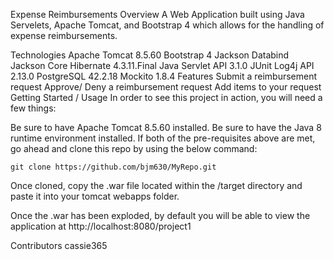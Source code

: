 Expense Reimbursements
Overview
A Web Application built using Java Servelets, Apache Tomcat, and Bootstrap 4 which allows for the handling of expense reimbursements.

Technologies
Apache Tomcat 8.5.60
Bootstrap 4
Jackson Databind
Jackson Core
Hibernate 4.3.11.Final
Java Servlet API 3.1.0
JUnit
Log4j API 2.13.0
PostgreSQL 42.2.18
Mockito 1.8.4
Features
Submit a reimbursement request
Approve/ Deny a reimbursement request
Add items to your request
Getting Started / Usage
In order to see this project in action, you will need a few things:

Be sure to have Apache Tomcat 8.5.60 installed.
Be sure to have the Java 8 runtime environment installed.
If both of the pre-requisites above are met, go ahead and clone this repo by using the below command:

    git clone https://github.com/bjm630/MyRepo.git
Once cloned, copy the .war file located within the /target directory and paste it into your tomcat webapps folder.

Once the .war has been exploded, by default you will be able to view the application at http://localhost:8080/project1

Contributors
cassie365
